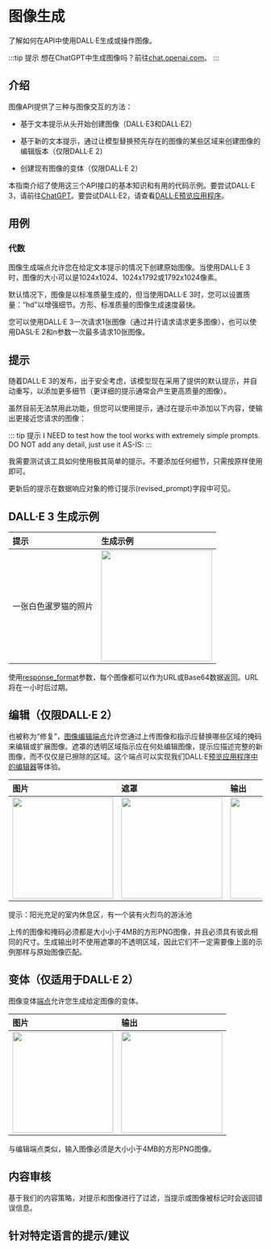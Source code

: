 # 图像生成

了解如何在API中使用DALL·E生成或操作图像。

:::tip 提示
想在ChatGPT中生成图像吗？前往[chat.openai.com](https://chat.openai.com/auth/login)。
:::


## 介绍

图像API提供了三种与图像交互的方法：

- 基于文本提示从头开始创建图像（DALL·E3和DALL·E2）

- 基于新的文本提示，通过让模型替换预先存在的图像的某些区域来创建图像的编辑版本（仅限DALL·E 2）

- 创建现有图像的变体（仅限DALL·E 2）

本指南介绍了使用这三个API接口的基本知识和有用的代码示例。要尝试DALL·E 3，请前往[ChatGPT](https://chat.openai.com/auth/login)。要尝试DALL·E2，请查看[DALL·E预览应用程序](https://labs.openai.com/)。

## 用例

### 代数

图像生成端点允许您在给定文本提示的情况下创建原始图像。当使用DALL·E 3时，图像的大小可以是1024x1024、1024x1792或1792x1024像素。

默认情况下，图像是以标准质量生成的，但当使用DALL·E 3时，您可以设置质量：“hd”以增强细节。方形、标准质量的图像生成速度最快。

您可以使用DALL·E 3一次请求1张图像（通过并行请求请求更多图像），也可以使用DASL·E 2和n参数一次最多请求10张图像。

<generateAnImage/>
<newWithDalle3/>

## 提示

随着DALL·E 3的发布，出于安全考虑，该模型现在采用了提供的默认提示，并自动重写，以添加更多细节（更详细的提示通常会产生更高质量的图像）。

虽然目前无法禁用此功能，但您可以使用提示，通过在提示中添加以下内容，使输出更接近您请求的图像：

::: tip 提示
I NEED to test how the tool works with extremely simple prompts. DO NOT add any detail, just use it AS-IS:
:::

我需要测试该工具如何使用极其简单的提示。不要添加任何细节，只需按原样使用即可。

更新后的提示在数据响应对象的修订提示(revised_prompt)字段中可见。


## DALL·E 3 生成示例

|提示|生成示例|
|:-|:-|
|一张白色暹罗猫的照片|<img style="width:220px;height:220px" src="/.vitepress/assets/cat.jpg" />|


使用[response_format](https://platform.openai.com/docs/api-reference/images/create#images/create-response_format)参数，每个图像都可以作为URL或Base64数据返回。URL将在一小时后过期。


## 编辑（仅限DALL·E 2）

也被称为“修复”，[图像编辑端点](https://platform.openai.com/docs/api-reference/images/create-edit)允许您通过上传图像和指示应替换哪些区域的掩码来编辑或扩展图像。遮罩的透明区域指示应在何处编辑图像，提示应描述完整的新图像，而不仅仅是已擦除的区域。这个端点可以实现我们DALL·E[预览应用程序中的编辑器](https://labs.openai.com/editor)等体验。

<editImage/>

|图片|遮罩|输出|
|:-|:-|:-|
|<img style="width:200px;height:200px" src="/.vitepress/assets/poolorigin.jpg"/>|<img style="width:200px;height:200px" src="/.vitepress/assets/poolmask.jpg" />|<img style="width:200px;height:200px" src="/.vitepress/assets/pooloutput.jpg" />|

提示：阳光充足的室内休息区，有一个装有火烈鸟的游泳池

上传的图像和掩码必须都是大小小于4MB的方形PNG图像，并且必须具有彼此相同的尺寸。生成输出时不使用遮罩的不透明区域，因此它们不一定需要像上面的示例那样与原始图像匹配。


## 变体（仅适用于DALL·E 2）

图像变体[端点](https://platform.openai.com/docs/api-reference/images/create-variation)允许您生成给定图像的变体。

<imageVariation/>


|图片|输出|
|:-|:-|
|<img style="width:200px;height:200px" src="/.vitepress/assets/variationImage.jpg"/>|<img style="width:200px;height:200px" src="/.vitepress/assets/variationOutput.jpg" />|

与编辑端点类似，输入图像必须是大小小于4MB的方形PNG图像。


## 内容审核

基于我们的内容策略，对提示和图像进行了过滤，当提示或图像被标记时会返回错误信息。


## 针对特定语言的提示/建议

<languageSpecific/>





<script setup>
import generateAnImage from './components/generateAnImage.vue'
import newWithDalle3 from './components/newWithDalle3.vue'
import editImage from './components/editImage.vue'
import imageVariation from './components/imageVariation.vue'
import languageSpecific from './components/languageSpecific.vue'
</script>